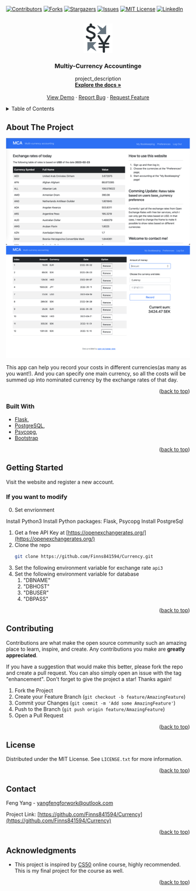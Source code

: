 <!-- Improved compatibility of back to top link: See: https://github.com/othneildrew/Best-README-Template/pull/73 -->
<a name="readme-top"></a>
<!--
*** Thanks for checking out the Best-README-Template. If you have a suggestion
*** that would make this better, please fork the repo and create a pull request
*** or simply open an issue with the tag "enhancement".
*** Don't forget to give the project a star!
*** Thanks again! Now go create something AMAZING! :D
-->



<!-- PROJECT SHIELDS -->
<!--
*** I'm using markdown "reference style" links for readability.
*** Reference links are enclosed in brackets [ ] instead of parentheses ( ).
*** See the bottom of this document for the declaration of the reference variables
*** for contributors-url, forks-url, etc. This is an optional, concise syntax you may use.
*** https://www.markdownguide.org/basic-syntax/#reference-style-links
-->
[![Contributors][contributors-shield]][contributors-url]
[![Forks][forks-shield]][forks-url]
[![Stargazers][stars-shield]][stars-url]
[![Issues][issues-shield]][issues-url]
[![MIT License][license-shield]][license-url]
[![LinkedIn][linkedin-shield]][linkedin-url]



<!-- PROJECT LOGO -->
<br />
<div align="center">
  <a href="https://github.com/Finns841594/Currency">
    <img src="static/ico512.png" alt="Logo" width="80" height="80">
  </a>

<h3 align="center">Multiy-Currency Accountinge</h3>

  <p align="center">
    project_description
    <br />
    <a href="https://github.com/Finns841594/Currency"><strong>Explore the docs »</strong></a>
    <br />
    <br />
    <a href="https://github.com/Finns841594/Currency">View Demo</a>
    ·
    <a href="https://github.com/Finns841594/Currency/issues">Report Bug</a>
    ·
    <a href="https://github.com/Finns841594/Currency/issues">Request Feature</a>
  </p>
</div>



<!-- TABLE OF CONTENTS -->
<details>
  <summary>Table of Contents</summary>
  <ol>
    <li>
      <a href="#about-the-project">About The Project</a>
      <ul>
        <li><a href="#built-with">Built With</a></li>
      </ul>
    </li>
    <li>
      <a href="#getting-started">Getting Started</a>
      <ul>
        <li><a href="#prerequisites">Prerequisites</a></li>
        <li><a href="#installation">Installation</a></li>
      </ul>
    </li>
    <li><a href="#usage">Usage</a></li>
    <li><a href="#roadmap">Roadmap</a></li>
    <li><a href="#contributing">Contributing</a></li>
    <li><a href="#license">License</a></li>
    <li><a href="#contact">Contact</a></li>
    <li><a href="#acknowledgments">Acknowledgments</a></li>
  </ol>
</details>



<!-- ABOUT THE PROJECT -->
## About The Project

[![Currency Screen Shot][product-screenshot]](https://example.com)
[![Bookkeeping Screen Shot][bookkeeping-screenshot]](https://example.com)

This app can help you record your costs in different currencies(as many as you want!).
And you can specify one main currency, so all the costs will be summed up into nominated currency by the exchange rates of that day.

<p align="right">(<a href="#readme-top">back to top</a>)</p>



### Built With

* [Flask],
* [PostgreSQL],
* [Psycopg],
* [Bootstrap]


<p align="right">(<a href="#readme-top">back to top</a>)</p>



<!-- GETTING STARTED -->
## Getting Started

Visit the website and register a new account.


### If you want to modify

0. Set envrionment

Install Python3 
Install Python packages: Flask, Psycopg
Install PostgreSql

1. Get a free API Key at [https://openexchangerates.org/](https://openexchangerates.org/)
2. Clone the repo
   ```sh
   git clone https://github.com/Finns841594/Currency.git
   ```
3. Set the following environment variable for exchange rate
   `api3`
4. Set the following environment variable for database
    1. "DBNAME"
    2. "DBHOST"
    3. "DBUSER"
    4. "DBPASS"

<p align="right">(<a href="#readme-top">back to top</a>)</p>


<!-- CONTRIBUTING -->
## Contributing

Contributions are what make the open source community such an amazing place to learn, inspire, and create. Any contributions you make are **greatly appreciated**.

If you have a suggestion that would make this better, please fork the repo and create a pull request. You can also simply open an issue with the tag "enhancement".
Don't forget to give the project a star! Thanks again!

1. Fork the Project
2. Create your Feature Branch (`git checkout -b feature/AmazingFeature`)
3. Commit your Changes (`git commit -m 'Add some AmazingFeature'`)
4. Push to the Branch (`git push origin feature/AmazingFeature`)
5. Open a Pull Request

<p align="right">(<a href="#readme-top">back to top</a>)</p>



<!-- LICENSE -->
## License

Distributed under the MIT License. See `LICENSE.txt` for more information.

<p align="right">(<a href="#readme-top">back to top</a>)</p>



<!-- CONTACT -->
## Contact

Feng Yang - yangfengforwork@outlook.com

Project Link: [https://github.com/Finns841594/Currency](https://github.com/Finns841594/Currency)

<p align="right">(<a href="#readme-top">back to top</a>)</p>



<!-- ACKNOWLEDGMENTS -->
## Acknowledgments

* This project is inspired by [CS50](https://cs50.harvard.edu/x/2023/) online course, highly recommended. This is my final project for the course as well. 

<p align="right">(<a href="#readme-top">back to top</a>)</p>



<!-- MARKDOWN LINKS & IMAGES -->
<!-- https://www.markdownguide.org/basic-syntax/#reference-style-links -->
[contributors-shield]: https://img.shields.io/github/contributors/Finns841594/Currency.svg?style=for-the-badge
[contributors-url]: https://github.com/Finns841594/Currency/graphs/contributors
[forks-shield]: https://img.shields.io/github/forks/Finns841594/Currency.svg?style=for-the-badge
[forks-url]: https://github.com/Finns841594/Currency/network/members
[stars-shield]: https://img.shields.io/github/stars/Finns841594/Currency.svg?style=for-the-badge
[stars-url]: https://github.com/Finns841594/Currency/stargazers
[issues-shield]: https://img.shields.io/github/issues/Finns841594/Currency.svg?style=for-the-badge
[issues-url]: https://github.com/Finns841594/Currency/issues
[license-shield]: https://img.shields.io/github/license/Finns841594/Currency.svg?style=for-the-badge
[license-url]: https://github.com/Finns841594/Currency/blob/master/LICENSE.txt
[linkedin-shield]: https://img.shields.io/badge/-LinkedIn-black.svg?style=for-the-badge&logo=linkedin&colorB=555
[linkedin-url]: https://linkedin.com/in/feng-yang-511361166
[product-screenshot]: images/mainpage.png
[bookkeeping-screenshot]: images/bookkeeping.png

[Bootstrap]: https://getbootstrap.com
[Flask]: https://flask.palletsprojects.com/en/2.2.x/#
[PostgreSQL]: https://www.postgresql.org
[Psycopg]: https://www.psycopg.org